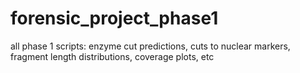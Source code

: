 # forensic_project_phase1
all phase 1 scripts: enzyme cut predictions, cuts to nuclear markers, fragment length distributions, coverage plots, etc
